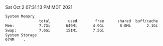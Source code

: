 Sat Oct  2 07:31:13 PM MDT 2021
```bash
System Memory
               total        used        free      shared  buff/cache   available
Mem:           7.7Gi       649Mi       4.9Gi       8.0Mi       2.1Gi       6.7Gi
Swap:          7.6Gi       151Mi       7.5Gi
System Storage
674M	.
```

